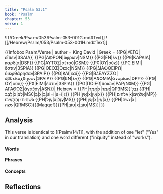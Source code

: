 ```yaml
---
title: "Psalm 53:1"
book: "Psalm"
chapter: 53
verse: 1
---
```

![[/Greek/Psalm/053/Psalm-053-001G.md#Text]]
![[/Hebrew/Psalm/053/Psalm-053-001H.md#Text]]

{{Infobox Psalm/Verse |
  author = King David |
  Greek = {{PG|ΛΕΓΩ|εἶπεν|3SAIA}} {{PG|ΑΦΡΩΝ|ἄφρων|NSM}} {{PG|ΕΝ|ἐν}} {{PG|ΚΑΡΔΙΑ|καρδίᾳ|DSF}} {{PG|ΑΥΤΟΣ|αὐτοῦ|GSM}} {{PG|ΟΥ|οὐκ}} {{PG|ΕΙΜΙ|ἔστιν|3SPIA}} {{PG|ΘΕΟΣ|Θεός|NSM}} {{PG|ΔΙΑΦΘΕΙΡΩ|διεφθάρησαν|3PAIP}} {{PG|ΚΑΙ|καὶ}} {{PG|ΒΔΕΛΥΣΣΩ|ἐβδελύχθησαν|3PAIP}} {{PG|ΕΝ|ἐν}} {{PG|ΑΝΟΜΙΑ|ἀνομίαις|DPF}} {{PG|ΟΥ|οὐκ}} {{PG|ΕΙΜΙ|ἔστιν|3SPIA}} {{PG|ΠΟΙΕΩ|ποιῶν|PAP/NSM}} {{PG|ΑΓΑΘΟΣ|ἀγαθόν|ASN}}|
  Hebrew = {{PH|אָמַר|x|אָמַר|QP3MS}}
נָבָל
{{PH|לֵבָב|x|לִבּ|MSC|בְּ|x|בְּ|sl=וֹ|s=וֹ|x}} {{PH|אַיִן|x|אֵין|x}} {{PH|אלהים|x|אֱלֹהִים|MP}}
הִשְׁחִיתוּ
וְהִתְעִיבוּ
{{PH|עֶוֶל|x|עָוֶל|MS}} {{PH|אַיִן|x|אֵין|x}} {{PH|עשה|x|עֹשֵׂה|QRMSC}}{{Maqqef}}{{PH|טוֹב|x|טוֹב|MS}}׃|
}}

## Analysis

This verse is identical to [[Psalm/14/1]], with the addition of one "let" ("Yes" in our translation) and one word different ("iniquity" instead of "works").

#### Words

#### Phrases

#### Concepts

## Reflections
